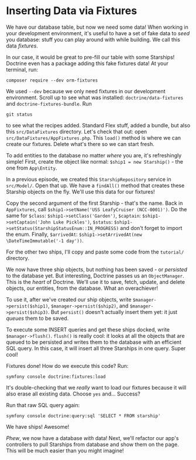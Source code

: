 # Inserting Data via Fixtures

We have our database table, but now we need some data! When working in your
development environment, it's useful to have a set of fake data to
*seed* you database: stuff you can play around with while building. We call this
data *fixtures*.

In our case, it would be great to pre-fill our table with some Starships!
Doctrine even has a package adding this fake fixtures data! At your terminal, run:

```terminal
composer require --dev orm-fixtures
```

We used `--dev` because we only need fixtures in our development environment.
Scroll up to see what was installed: `doctrine/data-fixtures` and
`doctrine-fixtures-bundle`. Run

```terminal
git status
```

to see what the recipes added. Standard Flex stuff, added a bundle, but also
this `src/DataFixtures` directory. Let's check that out: open
`src/DataFixtures/AppFixtures.php`. This `load()` method is where we can create
our fixtures. Delete what's there so we can start fresh.

To add entities to the database no matter *where* you are, it's refreshingly simple!
First, create the object like normal:
`$ship1 = new Starship()` - the one from `App\Entity`.

In a previous episode, we created this `StarshipRepository` service in `src/Model/`.
Open that up. We have a `findAll()` method that creates these Starship objects on
the fly. We'll use this data for our fixtures!

Copy the second argument of the first Starship - that's the name. Back in `AppFixtures`,
call `$ship1->setName('USS LeafyCruiser (NCC-0001)')`. Do the
same for `$class`: `$ship1->setClass('Garden')`, `$captain`:
`$ship1->setCaptain('John Luke Pickles')`, `$status`:
`$ship1->setStatus(StarshipStatusEnum::IN_PROGRESS)` and don't forget to import the enum.
Finally, `$arrivedAt`: `$ship1->setArrivedAt(new \DateTimeImmutable('-1 day'))`.

For the other two ships, I'll copy and paste some code from the `tutorial/` directory.

We now have three ship objects, but nothing has been saved - or *persisted* to the
database yet. But interesting, Doctrine passes us an `ObjectManager`.
This is the *heart* of Doctrine. We'll use it to save, fetch, update, and
delete objects, our entities, from the database. What an overachiever!

To use it, after we've created our ship objects, write `$manager->persist($ship1)`,
`$manager->persist($ship2)`, and `$manager->persist($ship3)`. But `persist()` doesn't
actually insert them yet: it just *queues* them to be saved.

To execute some INSERT queries and get these ships docked, write `$manager->flush()`.
`flush()` is really cool: it looks at all
the objects that are queued to be persisted and writes them to the database with an efficient
SQL query. In this case, it will insert all three Starships in one query.
Super cool!

Fixtures done! How do we execute this code? Run:

```terminal
symfony console doctrine:fixtures:load
```

It's double-checking that we *really* want to load our fixtures because it will
also erase all existing data. Choose `yes` and... Success?

Run that raw SQL query again:

```terminal
symfony console doctrine:query:sql 'SELECT * FROM starship'
```

We have ships! Awesome!

*Phew*, we now have a database *with* data! Next, we'll refactor our app's controllers
to pull Starships from database and show them on the page. This will be much easier
than you might imagine!

